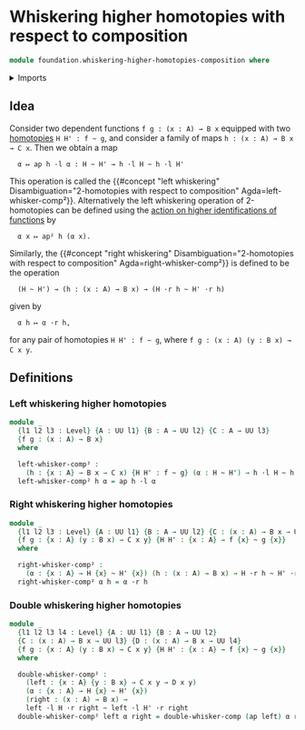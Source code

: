 # Whiskering higher homotopies with respect to composition

```agda
module foundation.whiskering-higher-homotopies-composition where
```

<details><summary>Imports</summary>

```agda
open import foundation.action-on-identifications-functions
open import foundation-core.transport-along-identifications
open import foundation.universe-levels
open import foundation.whiskering-homotopies-composition

open import foundation-core.homotopies
open import foundation-core.identity-types
```

</details>

## Idea

Consider two dependent functions `f g : (x : A) → B x` equipped with two
[homotopies](foundation-core.homotopies.md) `H H' : f ~ g`, and consider a
family of maps `h : (x : A) → B x → C x`. Then we obtain a map

```text
  α ↦ ap h ·l α : H ~ H' → h ·l H ~ h ·l H'
```

This operation is called the
{{#concept "left whiskering" Disambiguation="2-homotopies with respect to composition" Agda=left-whisker-comp²}}.
Alternatively the left whiskering operation of 2-homotopies can be defined using
the
[action on higher identifications of functions](foundation.action-on-higher-identifications-functions.md)
by

```text
  α x ↦ ap² h (α x).
```

Similarly, the {{#concept "right whiskering" Disambiguation="2-homotopies with
respect to composition" Agda=right-whisker-comp²}} is defined to be the operation

```text
  (H ~ H') → (h : (x : A) → B x) → (H ·r h ~ H' ·r h)
```

given by

```text
  α h ↦ α ·r h,
```

for any pair of homotopies `H H' : f ~ g`, where
`f g : (x : A) (y : B x) → C x y`.

## Definitions

### Left whiskering higher homotopies

```agda
module _
  {l1 l2 l3 : Level} {A : UU l1} {B : A → UU l2} {C : A → UU l3}
  {f g : (x : A) → B x}
  where

  left-whisker-comp² :
    (h : {x : A} → B x → C x) {H H' : f ~ g} (α : H ~ H') → h ·l H ~ h ·l H'
  left-whisker-comp² h α = ap h ·l α
```

### Right whiskering higher homotopies

```agda
module _
  {l1 l2 l3 : Level} {A : UU l1} {B : A → UU l2} {C : (x : A) → B x → UU l3}
  {f g : {x : A} (y : B x) → C x y} {H H' : {x : A} → f {x} ~ g {x}}
  where

  right-whisker-comp² :
    (α : {x : A} → H {x} ~ H' {x}) (h : (x : A) → B x) → H ·r h ~ H' ·r h
  right-whisker-comp² α h = α ·r h
```

### Double whiskering higher homotopies

```agda
module _
  {l1 l2 l3 l4 : Level} {A : UU l1} {B : A → UU l2}
  {C : (x : A) → B x → UU l3} {D : (x : A) → B x → UU l4}
  {f g : {x : A} (y : B x) → C x y} {H H' : {x : A} → f {x} ~ g {x}}
  where

  double-whisker-comp² :
    (left : {x : A} {y : B x} → C x y → D x y)
    (α : {x : A} → H {x} ~ H' {x})
    (right : (x : A) → B x) →
    left ·l H ·r right ~ left ·l H' ·r right
  double-whisker-comp² left α right = double-whisker-comp (ap left) α right
```
